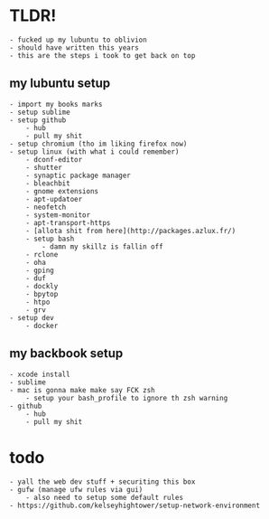 # TLDR!
	- fucked up my lubuntu to oblivion
	- should have written this years 
	- this are the steps i took to get back on top

## my lubuntu setup
	- import my books marks
	- setup sublime
	- setup github
		- hub
		- pull my shit
	- setup chromium (tho im liking firefox now)
	- setup linux (with what i could remember)
		- dconf-editor
		- shutter
		- synaptic package manager
		- bleachbit
		- gnome extensions
		- apt-updatoer
		- neofetch
		- system-monitor
		- apt-transport-https
		- [allota shit from here](http://packages.azlux.fr/)
		- setup bash
			- damn my skillz is fallin off
		- rclone
		- oha
		- gping
		- duf
		- dockly
		- bpytop
		- htpo
		- grv
	- setup dev
		- docker

## my backbook setup
	- xcode install
	- sublime
	- mac is gonna make make say FCK zsh
		- setup your bash_profile to ignore th zsh warning
	- github
		- hub
		- pull my shit

# todo
	- yall the web dev stuff + securiting this box
	- gufw (manage ufw rules via gui)
		- also need to setup some default rules
	- https://github.com/kelseyhightower/setup-network-environment